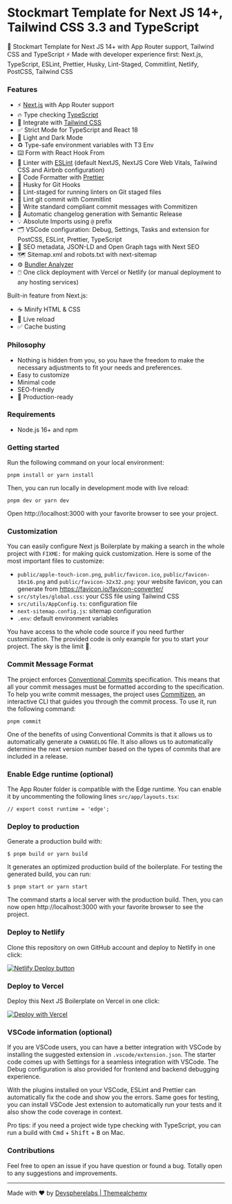 # Stockmart Template for Next JS 14+, Tailwind CSS 3.3 and TypeScript

🚀 Stockmart Template for Next JS 14+ with App Router support, Tailwind CSS and TypeScript ⚡️ Made with developer
experience first: Next.js, TypeScript, ESLint, Prettier, Husky, Lint-Staged, Commitlint, Netlify, PostCSS, Tailwind CSS

### Features

- ⚡ [Next.js](https://nextjs.org) with App Router support
- 🔥 Type checking [TypeScript](https://www.typescriptlang.org)
- 💎 Integrate with [Tailwind CSS](https://tailwindcss.com)
- ✅ Strict Mode for TypeScript and React 18
- 🌈 Light and Dark Mode
- ♻️ Type-safe environment variables with T3 Env
- ⌨️ Form with React Hook From
- 📏 Linter with [ESLint](https://eslint.org) (default NextJS, NextJS Core Web Vitals, Tailwind CSS and Airbnb
  configuration)
- 💖 Code Formatter with [Prettier](https://prettier.io)
- 🦊 Husky for Git Hooks
- 🚫 Lint-staged for running linters on Git staged files
- 🚓 Lint git commit with Commitlint
- 📓 Write standard compliant commit messages with Commitizen
- 🎁 Automatic changelog generation with Semantic Release
- 💡 Absolute Imports using `@` prefix
- 🗂 VSCode configuration: Debug, Settings, Tasks and extension for PostCSS, ESLint, Prettier, TypeScript
- 🤖 SEO metadata, JSON-LD and Open Graph tags with Next SEO
- 🗺️ Sitemap.xml and robots.txt with next-sitemap
- ⚙️ [Bundler Analyzer](https://www.npmjs.com/package/@next/bundle-analyzer)
- 🖱️ One click deployment with Vercel or Netlify (or manual deployment to any hosting services)

Built-in feature from Next.js:

- ☕ Minify HTML & CSS
- 💨 Live reload
- ✅ Cache busting

### Philosophy

- Nothing is hidden from you, so you have the freedom to make the necessary adjustments to fit your needs and
  preferences.
- Easy to customize
- Minimal code
- SEO-friendly
- 🚀 Production-ready

### Requirements

- Node.js 16+ and npm

### Getting started

Run the following command on your local environment:

```shell
pnpm install or yarn install
```

Then, you can run locally in development mode with live reload:

```shell
pnpm dev or yarn dev
```

Open http://localhost:3000 with your favorite browser to see your project.

### Customization

You can easily configure Next js Boilerplate by making a search in the whole project with `FIXME:` for making quick
customization. Here is some of the most important files to customize:

- `public/apple-touch-icon.png`, `public/favicon.ico`, `public/favicon-16x16.png` and `public/favicon-32x32.png`: your
  website favicon, you can generate from https://favicon.io/favicon-converter/
- `src/styles/global.css`: your CSS file using Tailwind CSS
- `src/utils/AppConfig.ts`: configuration file
- `next-sitemap.config.js`: sitemap configuration
- `.env`: default environment variables

You have access to the whole code source if you need further customization. The provided code is only example for you to
start your project. The sky is the limit 🚀.

### Commit Message Format

The project enforces [Conventional Commits](https://www.conventionalcommits.org/) specification. This means that all
your commit messages must be formatted according to the specification. To help you write commit messages, the project
uses [Commitizen](https://github.com/commitizen/cz-cli), an interactive CLI that guides you through the commit process.
To use it, run the following command:

```shell
pnpm commit
```

One of the benefits of using Conventional Commits is that it allows us to automatically generate a `CHANGELOG` file. It
also allows us to automatically determine the next version number based on the types of commits that are included in a
release.

### Enable Edge runtime (optional)

The App Router folder is compatible with the Edge runtime. You can enable it by uncommenting the following lines
`src/app/layouts.tsx`:

```tsx
// export const runtime = 'edge';
```

### Deploy to production

Generate a production build with:

```shell
$ pnpm build or yarn build
```

It generates an optimized production build of the boilerplate. For testing the generated build, you can run:

```shell
$ pnpm start or yarn start
```

The command starts a local server with the production build. Then, you can now open http://localhost:3000 with your
favorite browser to see the project.

### Deploy to Netlify

Clone this repository on own GitHub account and deploy to Netlify in one click:

[![Netlify Deploy button](https://www.netlify.com/img/deploy/button.svg)](https://app.netlify.com/start/deploy?repository=)

### Deploy to Vercel

Deploy this Next JS Boilerplate on Vercel in one click:

[![Deploy with Vercel](https://vercel.com/button)](https://vercel.com/new/clone?repository-url=)

### VSCode information (optional)

If you are VSCode users, you can have a better integration with VSCode by installing the suggested extension in
`.vscode/extension.json`. The starter code comes up with Settings for a seamless integration with VSCode. The Debug
configuration is also provided for frontend and backend debugging experience.

With the plugins installed on your VSCode, ESLint and Prettier can automatically fix the code and show you the errors.
Same goes for testing, you can install VSCode Jest extension to automatically run your tests and it also show the code
coverage in context.

Pro tips: if you need a project wide type checking with TypeScript, you can run a build with <kbd>Cmd</kbd> + <kbd>
Shift</kbd> + <kbd>B</kbd> on Mac.

### Contributions

Feel free to open an issue if you have question or found a bug. Totally open to any suggestions and improvements.

---
Made with ♥ by [Devspherelabs | Themealchemy](https://www.themealchemy.com)
